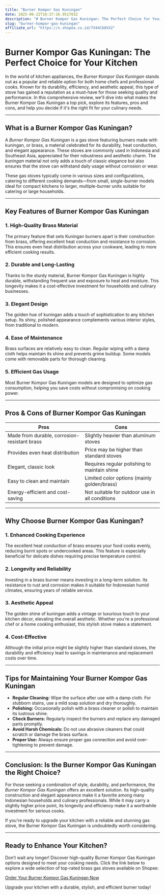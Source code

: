 ```yaml
---
title: "Burner Kompor Gas Kuningan"
date: 2025-06-22T16:37:16.951783Z
description: "# Burner Kompor Gas Kuningan: The Perfect Choice for Your Kitchen..."
slug: "burner-kompor-gas-kuningan"
affiliate_url: "https://s.shopee.co.id/7V44C68VX2"
---
```

# Burner Kompor Gas Kuningan: The Perfect Choice for Your Kitchen

In the world of kitchen appliances, the *Burner Kompor Gas Kuningan* stands out as a popular and reliable option for both home chefs and professional cooks. Known for its durability, efficiency, and aesthetic appeal, this type of stove has gained a reputation as a must-have for those seeking quality and performance. In this comprehensive review, we'll dive into what makes the Burner Kompor Gas Kuningan a top pick, explore its features, pros and cons, and help you decide if it's the right fit for your culinary needs.

---

## What is a Burner Kompor Gas Kuningan?

A *Burner Kompor Gas Kuningan* is a gas stove featuring burners made with kuningan, or brass, a material celebrated for its durability, heat conduction, and elegant appearance. These stoves are commonly used in Indonesia and Southeast Asia, appreciated for their robustness and aesthetic charm. The *kuningan* material not only adds a touch of classic elegance but also ensures that the stove can withstand daily usage without corrosion or wear.

These gas stoves typically come in various sizes and configurations, catering to different cooking demands—from small, single-burner models ideal for compact kitchens to larger, multiple-burner units suitable for catering or large households.

---

## Key Features of Burner Kompor Gas Kuningan

### 1. High-Quality Brass Material

The primary feature that sets Kuningan burners apart is their construction from brass, offering excellent heat conduction and resistance to corrosion. This ensures even heat distribution across your cookware, leading to more efficient cooking results.

### 2. Durable and Long-Lasting

Thanks to the sturdy material, Burner Kompor Gas Kuningan is highly durable, withstanding frequent use and exposure to heat and moisture. This longevity makes it a cost-effective investment for households and culinary businesses.

### 3. Elegant Design

The golden hue of kuningan adds a touch of sophistication to any kitchen setup. Its shiny, polished appearance complements various interior styles, from traditional to modern.

### 4. Ease of Maintenance

Brass surfaces are relatively easy to clean. Regular wiping with a damp cloth helps maintain its shine and prevents grime buildup. Some models come with removable parts for thorough cleaning.

### 5. Efficient Gas Usage

Most Burner Kompor Gas Kuningan models are designed to optimize gas consumption, helping you save costs without compromising on cooking power.

---

## Pros & Cons of Burner Kompor Gas Kuningan

| **Pros**                              | **Cons**                                |
|---------------------------------------|----------------------------------------|
| Made from durable, corrosion-resistant brass | Slightly heavier than aluminum stoves |
| Provides even heat distribution     | Price may be higher than standard stoves |
| Elegant, classic look                | Requires regular polishing to maintain shine |
| Easy to clean and maintain          | Limited color options (mainly golden/brass) |
| Energy-efficient and cost-saving    | Not suitable for outdoor use in all conditions |

---

## Why Choose Burner Kompor Gas Kuningan?

### 1. Enhanced Cooking Experience

The excellent heat conduction of brass ensures your food cooks evenly, reducing burnt spots or undercooked areas. This feature is especially beneficial for delicate dishes requiring precise temperature control.

### 2. Longevity and Reliability

Investing in a brass burner means investing in a long-term solution. Its resistance to rust and corrosion makes it suitable for Indonesian humid climates, ensuring years of reliable service.

### 3. Aesthetic Appeal

The golden shine of kuningan adds a vintage or luxurious touch to your kitchen décor, elevating the overall aesthetic. Whether you're a professional chef or a home cooking enthusiast, this stylish stove makes a statement.

### 4. Cost-Effective

Although the initial price might be slightly higher than standard stoves, the durability and efficiency lead to savings in maintenance and replacement costs over time.

---

## Tips for Maintaining Your Burner Kompor Gas Kuningan

- **Regular Cleaning:** Wipe the surface after use with a damp cloth. For stubborn stains, use a mild soap solution and dry thoroughly.
- **Polishing:** Occasionally polish with a brass cleaner or polish to maintain its lustrous shine.
- **Check Burners:** Regularly inspect the burners and replace any damaged parts promptly.
- **Avoid Harsh Chemicals:** Do not use abrasive cleaners that could scratch or damage the brass surface.
- **Proper Use:** Always ensure proper gas connection and avoid over-tightening to prevent damage.

---

## Conclusion: Is the Burner Kompor Gas Kuningan the Right Choice?

For those seeking a combination of style, durability, and performance, the *Burner Kompor Gas Kuningan* offers an excellent solution. Its high-quality construction and elegant appearance make it a favorite among many Indonesian households and culinary professionals. While it may carry a slightly higher price point, its longevity and efficiency make it a worthwhile investment for serious cooks.

If you're ready to upgrade your kitchen with a reliable and stunning gas stove, the Burner Kompor Gas Kuningan is undoubtedly worth considering.

---

## Ready to Enhance Your Kitchen?

Don’t wait any longer! Discover high-quality Burner Kompor Gas Kuningan options designed to meet your cooking needs. Click the link below to explore a wide selection of top-rated brass gas stoves available on Shopee:

[Order Your Burner Kompor Gas Kuningan Now](https://s.shopee.co.id/7V44C68VX2)

Upgrade your kitchen with a durable, stylish, and efficient burner today!